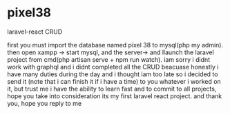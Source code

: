 # pixel38
laravel-react CRUD

first you must import the database named pixel 38 to mysql(php my admin).
then open xampp -> start mysql, and the server-> and llaunch the laravel project from cmd(php artisan serve + npm run watch).
iam sorry i didnt work with graphql and i didnt completed all the CRUD  beacuase honestly i have many duties during the day and i thought iam too late so i decided to send it (note that i can finish it if i have a time) to you whatever i worked on it, but trust me i have the ability to learn fast and to commit to all projects, hope you take into consideration its my first laravel react project. and thank you, hope you reply to me
